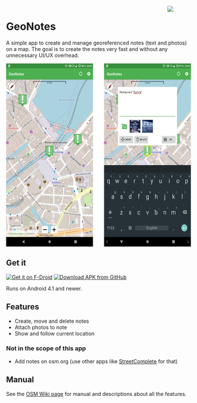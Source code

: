 <img align="right" width="64px" src="https://raw.githubusercontent.com/hauke96/GeoNotes/main/app/src/main/res/mipmap-xxxhdpi/ic_launcher.png">

# GeoNotes
A simple app to create and manage georeferenced notes (text and photos) on a map. The goal is to create the notes very fast and without any unnecessary UI/UX overhead.

<p align="center">
<img src="screenshots.png" alt="GeoNotes Screenshots" height="500"/>
</p>

## Get it

[<img src="https://fdroid.gitlab.io/artwork/badge/get-it-on.png" alt="Get it on F-Droid" height="60">](https://f-droid.org/packages/de.hauke_stieler.geonotes/)
[<img src="https://user-images.githubusercontent.com/663460/26973090-f8fdc986-4d14-11e7-995a-e7c5e79ed925.png" alt="Download APK from GitHub" height="60">](https://github.com/hauke96/geonotes/releases/latest)

Runs on Android 4.1 and newer.

## Features

* Create, move and delete notes
* Attach photos to note
* Show and follow current location

### Not in the scope of this app

* Add notes on osm.org (use other apps like [StreetComplete](https://github.com/streetcomplete/StreetComplete) for that)

## Manual

See the [OSM Wiki page](https://wiki.openstreetmap.org/wiki/GeoNotes) for manual and descriptions about all the features.